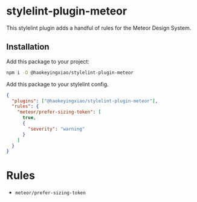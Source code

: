 # stylelint-plugin-meteor

This stylelint plugin adds a handful of rules for the Meteor Design System.

## Installation

Add this package to your project:

```sh
npm i -D @haokeyingxiao/stylelint-plugin-meteor
```

Add this package to your stylelint config.

```json
{
  "plugins": ["@haokeyingxiao/stylelint-plugin-meteor"],
  "rules": {
    "meteor/prefer-sizing-token": [
      true,
      {
        "severity": "warning"
      }
    ]
  }
}
```

# Rules

- `meteor/prefer-sizing-token`
